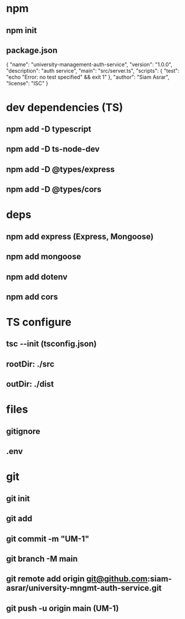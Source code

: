 # npm
## npm init
## package.json
{
  "name": "university-management-auth-service",
  "version": "1.0.0",
  "description": "auth service",
  "main": "src/server.ts",
  "scripts": {
    "test": "echo \"Error: no test specified\" && exit 1"
  },
  "author": "Siam Asrar",
  "license": "ISC"
}

# dev dependencies (TS)
## npm add -D typescript
## npm add -D ts-node-dev
## npm add -D @types/express
## npm add -D @types/cors

# deps
## npm add express (Express, Mongoose)
## npm add mongoose
## npm add dotenv
## npm add cors

# TS configure
## tsc --init (tsconfig.json)
## rootDir: ./src
## outDir: ./dist

# files
## gitignore
## .env

# git
## git init
## git add
## git commit -m "UM-1"
## git branch -M main
## git remote add origin git@github.com:siam-asrar/university-mngmt-auth-service.git
## git push -u origin main (UM-1)